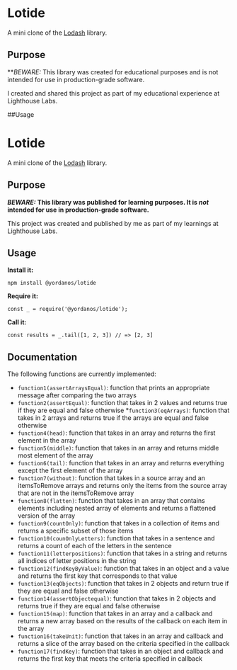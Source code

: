 # Lotide
 
 A mini clone of the [Lodash](https://lodash.com) library.
 ## Purpose
 **_BEWARE:_ This library was created for educational purposes and is not intended for use in production-grade software.

 I created and shared this project as part of my educational experience at Lighthouse Labs.
 

 ##Usage

 # Lotide

A mini clone of the [Lodash](https://lodash.com) library.

## Purpose

**_BEWARE:_ This library was published for learning purposes. It is _not_ intended for use in production-grade software.**

This project was created and published by me as part of my learnings at Lighthouse Labs. 

## Usage

**Install it:**

`npm install @yordanos/lotide`

**Require it:**

`const _ = require('@yordanos/lotide');`

**Call it:**

`const results = _.tail([1, 2, 3]) // => [2, 3]`

## Documentation

The following functions are currently implemented:

* `function1(assertArraysEqual)`: function that prints an   appropriate message after comparing the two arrays
* `function2(assertEqual)`: function that takes in 2 values and returns true if they are equal and false otherwise
*`function3(eqArrays)`: function that takes in 2 arrays and returns true if the arrays are equal and false otherwise
* `function4(head)`: function that takes in an array and returns the first element in the array
* `function5(middle)`: function that takes in an array and returns middle most element of the array
* `function6(tail)`: function that takes in an array and returns everything except the first element of the array
* `function7(without)`: function that takes in a source array and an itemsToRemove arrays and returns only the items from the source array that are not in the itemsToRemove array
* `function8(flatten)`: function that takes in an array that contains elements including nested array of elements and returns a flattened version of the array
* `function9(countOnly)`: function that takes in a collection of items and returns a specific subset of those items
* `function10(counOnlyLetters)`: function that takes in a sentence and returns a count of each of the letters in the sentence
* `function11(letterpositions)`: function that takes in a string and returns all indices of letter positions in the string
* `function12(findKeyByValue)`: function that takes in an object and a value and returns the first key that corresponds to that value
* `function13(eqObjects)`: function that takes in 2 objects and return true if they are equal and false otherwise
* `function14(assertObjectequal)`: function that takes in 2 objects and returns true if they are equal and false otherwise
* `function15(map)`: function that takes in an array and a callback and returns a new array based on the results of the callback on each item in the array
* `function16(takeUnit)`: function that takes in an array and  callback and returns a slice of the array based on the criteria specified in the callback
* `function17(findKey)`: function that takes in an object and callback and returns the first key that meets the criteria specified in callback